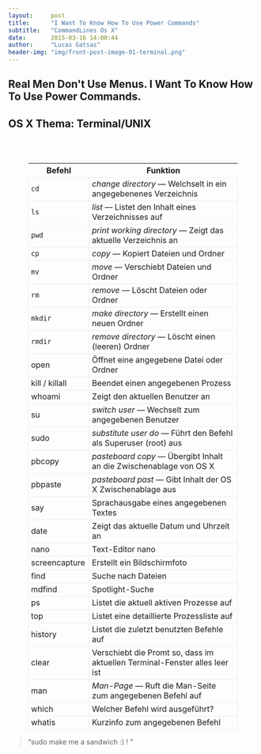 ```yaml
---
layout:     post
title:      "I Want To Know How To Use Power Commands"
subtitle:   "CommandLines Os X"
date:       2015-03-16 14:00:44
author:     "Lucas Gatsas"
header-img: "img/front-post-image-01-terminal.png"
---
```

<h2 class="section-heading"><strong>Real Men Don't Use Menus. I Want To Know How To Use Power Commands.</strong> </h2>

<h2 class="section-heading">OS X Thema: Terminal/UNIX</h2>


<style>

tbody tr:hover td {
background: rgba(237,237,237,.25);
}
tr {
border-bottom: .1em solid rgb(237,237,237);
}

td {
border-left: 1px solid rgba(65, 65, 65, 0.09);

border-right: 1px solid rgba(65, 65, 65, 0.09);

padding-left: 5px;
}
</style>

<figure class="table textLeft"><table class="fullTable"><thead><tr><th>Befehl</th><th>Funktion</th></tr></thead>
&nbsp; 	<tbody>
&nbsp; 		<tr>
&nbsp; 			<td><code>cd</code></td>
&nbsp; 			<td><em>change directory</em> — Welchselt in ein angegebenenes Verzeichnis</td>
&nbsp; 		</tr><tr>
&nbsp; 			<td><code>ls</code></td>
&nbsp; 			<td><em>list</em> — Listet den Inhalt eines Verzeichnisses auf</td>
&nbsp; 		</tr><tr>
&nbsp; 			<td><code>pwd</code></td>
&nbsp; 			<td><em>print working directory</em> — Zeigt das aktuelle Verzeichnis an</td>
&nbsp; 		</tr><tr>
&nbsp; 			<td><code>cp</code></td>
&nbsp; 			<td><em>copy</em> — Kopiert Dateien und Ordner</td>
&nbsp; 		</tr><tr>
&nbsp; 			<td><code>mv</td>
&nbsp; 			<td><em>move</em> — Verschiebt Dateien und Ordner</td>
&nbsp; 		</tr><tr>
&nbsp; 			<td><code>rm</td>
&nbsp; 			<td><em>remove</em> — Löscht Dateien oder Ordner</td>
&nbsp; 		</tr><tr>
&nbsp; 			<td><code>mkdir</td>
&nbsp; 			<td><em>make directory</em> — Erstellt einen neuen Ordner</td>
&nbsp; 		</tr><tr>
&nbsp; 			<td><code>rmdir</td>
&nbsp; 			<td><em>remove directory</em> — Löscht einen (leeren) Ordner</td>
&nbsp; 		</tr><tr>
&nbsp; 			<td>open</td>
&nbsp; 			<td>Öffnet eine angegebene Datei oder Ordner</td>
&nbsp; 		</tr><tr>
&nbsp; 			<td>kill / killall</td>
&nbsp; 			<td>Beendet einen angegebenen Prozess</td>
&nbsp; 		</tr><tr>
&nbsp; 			<td>whoami</td>
&nbsp; 			<td>Zeigt den aktuellen Benutzer an</td>
&nbsp; 		</tr><tr>
&nbsp; 			<td>su</td>
&nbsp; 			<td><em>switch user</em> — Wechselt zum angegebenen Benutzer</td>
&nbsp; 		</tr><tr>
&nbsp; 			<td>sudo</td>
&nbsp; 			<td><em>substitute user do</em> — Führt den Befehl als Superuser (root) aus</td>
&nbsp; 		</tr><tr>
&nbsp; 			<td>pbcopy</td>
&nbsp; 			<td><em>pasteboard copy</em> — Übergibt Inhalt an die Zwischenablage von OS X</td>
&nbsp; 		</tr><tr>
&nbsp; 			<td>pbpaste</td>
&nbsp; 			<td><em>pasteboard past</em> — Gibt Inhalt der OS X Zwischenablage aus</td>
&nbsp; 		</tr><tr>
&nbsp; 			<td>say</td>
&nbsp; 			<td>Sprachausgabe eines angegebenen Textes</td>
&nbsp; 		</tr><tr>
&nbsp; 			<td>date</td>
&nbsp; 			<td>Zeigt das aktuelle Datum und Uhrzeit an</td>
&nbsp; 		</tr><tr>
&nbsp; 			<td>nano</td>
&nbsp; 			<td>Text-Editor nano</td>
&nbsp; 		</tr><tr>
&nbsp; 			<td>screencapture</td>
&nbsp; 			<td>Erstellt ein Bildschirmfoto</td>
&nbsp; 		</tr><tr>
&nbsp; 			<td>find</td>
&nbsp; 			<td>Suche nach Dateien</td>
&nbsp; 		</tr><tr>
&nbsp; 			<td>mdfind</td>
&nbsp; 			<td>Spotlight-Suche</td>
&nbsp; 		</tr><tr>
&nbsp; 			<td>ps</td>
&nbsp; 			<td>Listet die aktuell aktiven Prozesse auf</td>
&nbsp; 		</tr><tr>
&nbsp; 			<td>top</td>
&nbsp; 			<td>Listet eine detaillierte Prozessliste auf</td>
&nbsp; 		</tr><tr>
&nbsp; 			<td>history</td>
&nbsp; 			<td>Listet die zuletzt benutzten Befehle auf</td>
&nbsp; 		</tr><tr>
&nbsp; 			<td>clear</td>
&nbsp; 			<td>Verschiebt die Promt so, dass im aktuellen Terminal-Fenster alles leer ist</td>
&nbsp; 		</tr><tr>
&nbsp; 			<td>man</td>
&nbsp; 			<td><em>Man-Page</em> — Ruft die Man-Seite zum angegebenen Befehl auf</td>
&nbsp; 		</tr><tr>
&nbsp; 			<td>which</td>
&nbsp; 			<td>Welcher Befehl wird ausgeführt?</td>
&nbsp; 		</tr><tr>
&nbsp; 			<td>whatis</td>
&nbsp; 			<td>Kurzinfo zum angegebenen Befehl</td>
&nbsp; 		</tr>
&nbsp; 	</tbody>
&nbsp; </table>
</figure>
  

<blockquote>
	“sudo make me a sandwich :) ! ”
</blockquote>